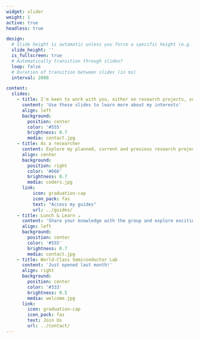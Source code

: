 ```yaml
---
widget: slider
weight: 1
active: true
headless: true

design:
  # Slide height is automatic unless you force a specific height (e.g. '400px')
  slide_height: ''
  is_fullscreen: true
  # Automatically transition through slides?
  loop: false
  # Duration of transition between slides (in ms)
  interval: 2000

content:
  slides:
    - title: I'm keen to work with you, either on research projects, supporting you to get more active, or inspire your passion for sport and exercise as a science.
      content: 'Use these slides to learn more about my interests'
      align: left
      background:
        position: center
        color: '#555'
        brightness: 0.7
        media: contact.jpg
    - title: As a researcher
      content: Explore my planned, current and previous research projects
      align: center
      background:
        position: right
        color: '#666'
        brightness: 0.7
        media: coders.jpg
      link: 
          icon: graduation-cap
          icon_pack: fas
          text: "Access my guides"
          url: ../guides/
    - title: Lunch & Learn ☕️
      content: 'Share your knowledge with the group and explore exciting new topics together!'
      align: left
      background:
        position: center
        color: '#555'
        brightness: 0.7
        media: contact.jpg
    - title: World-Class Semiconductor Lab
      content: 'Just opened last month!'
      align: right
      background:
        position: center
        color: '#333'
        brightness: 0.5
        media: welcome.jpg
      link:
        icon: graduation-cap
        icon_pack: fas
        text: Join Us
        url: ../contact/
---
```

